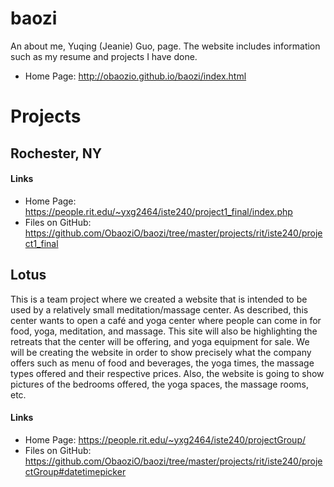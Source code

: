 # baozi
An about me, Yuqing (Jeanie) Guo, page. The website includes information such as my resume and projects I have done.

- Home Page: 
http://obaozio.github.io/baozi/index.html

# Projects
## Rochester, NY
#### Links
- Home Page: https://people.rit.edu/~yxg2464/iste240/project1_final/index.php
- Files on GitHub: https://github.com/ObaoziO/baozi/tree/master/projects/rit/iste240/project1_final


## Lotus
This is a team project where we created a website that is intended to be used by a relatively small meditation/massage center. As described, this center wants to open a café and yoga center where people can come in for food, yoga, meditation, and massage. This site will also be highlighting the retreats that the center will be offering, and yoga equipment for sale. We will be creating the website in order to show precisely what the company offers such as menu of food and beverages, the yoga times, the massage types offered and their respective prices. Also, the website is going to show pictures of the bedrooms offered, the yoga spaces, the massage rooms, etc.

#### Links
<!-- http://obaozio.github.io/baozi/projects/rit/iste240/groupProject/index.php GitHub Pages do NOT support php pages -->
- Home Page: https://people.rit.edu/~yxg2464/iste240/projectGroup/
- Files on GitHub: https://github.com/ObaoziO/baozi/tree/master/projects/rit/iste240/projectGroup#datetimepicker

